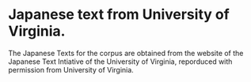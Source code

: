 # Japanese text from University of Virginia.

The Japanese Texts for the corpus are obtained from the website of the Japanese Text Intiative of the University of Virginia, reporduced with permission from University of Virginia.
